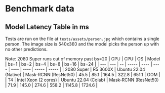 # Benchmark data

## Model Latency Table in ms
Tests are run on the file at `tests/assets/person.jpg` which contains a single person. The image size is 540x360 and the model picks the person up with no other predictions.

Note: 2080 Super runs out of memory past bs=20
| GPU | CPU | OS | Model | bs=1 | bs=2 | bs=4 | bs=8 | bs=16 | bs=24 |
| --- | --- | -- | ----- | ---- | ---- | ---- | ---- | ----- | ----- |
| 2080 Super | R5 3600X | Ubuntu 22.04 (Native) | Mask-RCNN (ResNet50) | 45.5 | 85.1 | 164.5 | 322.8 | 651.1 | OOM |
| T4 | Intel Xeon (2 cores) | Ubuntu 22.04 (Colab) | Mask-RCNN (ResNet50) | 71.9 | 145.0 | 274.6 | 558.2 | 1145.8 | 1724.6 |

